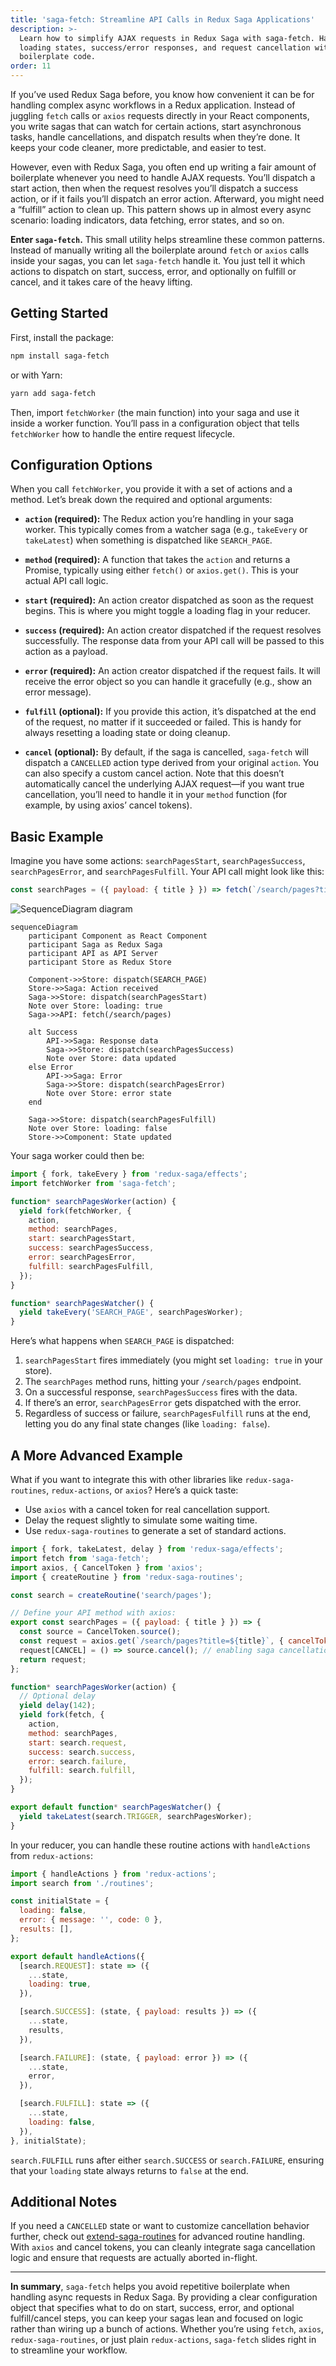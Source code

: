 ```yaml
---
title: 'saga-fetch: Streamline API Calls in Redux Saga Applications'
description: >-
  Learn how to simplify AJAX requests in Redux Saga with saga-fetch. Handle
  loading states, success/error responses, and request cancellation with minimal
  boilerplate code.
order: 11
---
```


If you’ve used Redux Saga before, you know how convenient it can be for handling complex async workflows in a Redux application. Instead of juggling `fetch` calls or `axios` requests directly in your React components, you write sagas that can watch for certain actions, start asynchronous tasks, handle cancellations, and dispatch results when they’re done. It keeps your code cleaner, more predictable, and easier to test.

However, even with Redux Saga, you often end up writing a fair amount of boilerplate whenever you need to handle AJAX requests. You’ll dispatch a start action, then when the request resolves you’ll dispatch a success action, or if it fails you’ll dispatch an error action. Afterward, you might need a “fulfill” action to clean up. This pattern shows up in almost every async scenario: loading indicators, data fetching, error states, and so on.

**Enter `saga-fetch`.** This small utility helps streamline these common patterns. Instead of manually writing all the boilerplate around `fetch` or `axios` calls inside your sagas, you can let `saga-fetch` handle it. You just tell it which actions to dispatch on start, success, error, and optionally on fulfill or cancel, and it takes care of the heavy lifting.

## Getting Started

First, install the package:

```bash
npm install saga-fetch
```

or with Yarn:

```bash
yarn add saga-fetch
```

Then, import `fetchWorker` (the main function) into your saga and use it inside a worker function. You’ll pass in a configuration object that tells `fetchWorker` how to handle the entire request lifecycle.

## Configuration Options

When you call `fetchWorker`, you provide it with a set of actions and a method. Let’s break down the required and optional arguments:

- **`action` (required):** The Redux action you’re handling in your saga worker. This typically comes from a watcher saga (e.g., `takeEvery` or `takeLatest`) when something is dispatched like `SEARCH_PAGE`.
  
- **`method` (required):** A function that takes the `action` and returns a Promise, typically using either `fetch()` or `axios.get()`. This is your actual API call logic.
  
- **`start` (required):** An action creator dispatched as soon as the request begins. This is where you might toggle a loading flag in your reducer.
  
- **`success` (required):** An action creator dispatched if the request resolves successfully. The response data from your API call will be passed to this action as a payload.
  
- **`error` (required):** An action creator dispatched if the request fails. It will receive the error object so you can handle it gracefully (e.g., show an error message).

- **`fulfill` (optional):** If you provide this action, it’s dispatched at the end of the request, no matter if it succeeded or failed. This is handy for always resetting a loading state or doing cleanup.
  
- **`cancel` (optional):** By default, if the saga is cancelled, `saga-fetch` will dispatch a `CANCELLED` action type derived from your original `action`. You can also specify a custom cancel action. Note that this doesn’t automatically cancel the underlying AJAX request—if you want true cancellation, you’ll need to handle it in your `method` function (for example, by using axios’ cancel tokens).

## Basic Example

Imagine you have some actions: `searchPagesStart`, `searchPagesSuccess`, `searchPagesError`, and `searchPagesFulfill`. Your API call might look like this:

```js
const searchPages = ({ payload: { title } }) => fetch(`/search/pages?title=${title}`);
```

![SequenceDiagram diagram](/api/articles/dark/saga-fetch-0.svg)

```mermaid
sequenceDiagram
    participant Component as React Component
    participant Saga as Redux Saga
    participant API as API Server
    participant Store as Redux Store
    
    Component->>Store: dispatch(SEARCH_PAGE)
    Store->>Saga: Action received
    Saga->>Store: dispatch(searchPagesStart)
    Note over Store: loading: true
    Saga->>API: fetch(/search/pages)
    
    alt Success
        API->>Saga: Response data
        Saga->>Store: dispatch(searchPagesSuccess)
        Note over Store: data updated
    else Error
        API->>Saga: Error
        Saga->>Store: dispatch(searchPagesError)
        Note over Store: error state
    end
    
    Saga->>Store: dispatch(searchPagesFulfill)
    Note over Store: loading: false
    Store->>Component: State updated
```

Your saga worker could then be:

```js
import { fork, takeEvery } from 'redux-saga/effects';
import fetchWorker from 'saga-fetch';

function* searchPagesWorker(action) {
  yield fork(fetchWorker, {
    action,
    method: searchPages,
    start: searchPagesStart,
    success: searchPagesSuccess,
    error: searchPagesError,
    fulfill: searchPagesFulfill,
  });
}

function* searchPagesWatcher() {
  yield takeEvery('SEARCH_PAGE', searchPagesWorker);
}
```

Here’s what happens when `SEARCH_PAGE` is dispatched:

1. `searchPagesStart` fires immediately (you might set `loading: true` in your store).
2. The `searchPages` method runs, hitting your `/search/pages` endpoint.
3. On a successful response, `searchPagesSuccess` fires with the data.
4. If there’s an error, `searchPagesError` gets dispatched with the error.
5. Regardless of success or failure, `searchPagesFulfill` runs at the end, letting you do any final state changes (like `loading: false`).

## A More Advanced Example

What if you want to integrate this with other libraries like `redux-saga-routines`, `redux-actions`, or `axios`? Here’s a quick taste:

- Use `axios` with a cancel token for real cancellation support.
- Delay the request slightly to simulate some waiting time.
- Use `redux-saga-routines` to generate a set of standard actions.

```js
import { fork, takeLatest, delay } from 'redux-saga/effects';
import fetch from 'saga-fetch';
import axios, { CancelToken } from 'axios';
import { createRoutine } from 'redux-saga-routines';

const search = createRoutine('search/pages');

// Define your API method with axios:
export const searchPages = ({ payload: { title } }) => {
  const source = CancelToken.source();
  const request = axios.get(`/search/pages?title=${title}`, { cancelToken: source.token });
  request[CANCEL] = () => source.cancel(); // enabling saga cancellation
  return request;
};

function* searchPagesWorker(action) {
  // Optional delay
  yield delay(142);
  yield fork(fetch, {
    action,
    method: searchPages,
    start: search.request,
    success: search.success,
    error: search.failure,
    fulfill: search.fulfill,
  });
}

export default function* searchPagesWatcher() {
  yield takeLatest(search.TRIGGER, searchPagesWorker);
}
```

In your reducer, you can handle these routine actions with `handleActions` from `redux-actions`:

```js
import { handleActions } from 'redux-actions';
import search from './routines';

const initialState = {
  loading: false,
  error: { message: '', code: 0 },
  results: [],
};

export default handleActions({
  [search.REQUEST]: state => ({
    ...state,
    loading: true,
  }),

  [search.SUCCESS]: (state, { payload: results }) => ({
    ...state,
    results,
  }),

  [search.FAILURE]: (state, { payload: error }) => ({
    ...state,
    error,
  }),

  [search.FULFILL]: state => ({
    ...state,
    loading: false,
  }),
}, initialState);
```

`search.FULFILL` runs after either `search.SUCCESS` or `search.FAILURE`, ensuring that your `loading` state always returns to `false` at the end.

## Additional Notes

If you need a `CANCELLED` state or want to customize cancellation behavior further, check out [extend-saga-routines](https://www.npmjs.com/package/extend-saga-routines) for advanced routine handling. With `axios` and cancel tokens, you can cleanly integrate saga cancellation logic and ensure that requests are actually aborted in-flight.

---

**In summary**, `saga-fetch` helps you avoid repetitive boilerplate when handling async requests in Redux Saga. By providing a clear configuration object that specifies what to do on start, success, error, and optional fulfill/cancel steps, you can keep your sagas lean and focused on logic rather than wiring up a bunch of actions. Whether you’re using `fetch`, `axios`, `redux-saga-routines`, or just plain `redux-actions`, `saga-fetch` slides right in to streamline your workflow.
